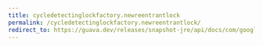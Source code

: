 ```yaml
---
title: cycledetectinglockfactory.newreentrantlock
permalink: /cycledetectinglockfactory.newreentrantlock/
redirect_to: https://guava.dev/releases/snapshot-jre/api/docs/com/google/common/util/concurrent/CycleDetectingLockFactory.html#newReentrantLock-java.lang.String-
---
```

